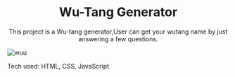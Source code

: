 <h1 align="center"> Wu-Tang Generator</h1>
<p align="center"> This project is a Wu-tang generator,User  can get your wutang name by just answering a few questions.</p>

![wuu](https://user-images.githubusercontent.com/101954954/172285400-d16d1ab7-12f9-491e-bf42-d05e92755479.png)



Tech used: HTML, CSS, JavaScript
